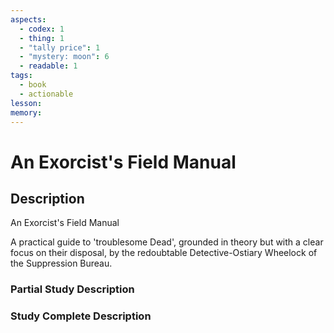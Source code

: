 ```yaml
---
aspects:
  - codex: 1
  - thing: 1
  - "tally price": 1
  - "mystery: moon": 6
  - readable: 1
tags:
  - book
  - actionable
lesson: 
memory: 
---
```


# An Exorcist's Field Manual

## Description
An Exorcist's Field Manual

A practical guide to 'troublesome Dead', grounded in theory but with a clear focus on their disposal, by the redoubtable Detective-Ostiary Wheelock of the Suppression Bureau.
### Partial Study Description

### Study Complete Description
